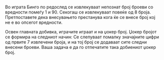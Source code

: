 Во играта Бинго по редослед се извлекуваат непознат број броеви со вредности помеѓу 1 и 90. Секогаш се извлекуваат повеќе од 8 броја. Претпоставете дека внесувањето престанува кога ќе се внесе број кој не е во опсегот вредности.

Освен главната добивка, играчите играат и на џокер број. Џокер бројот се формира на следниот начин: Се слепуваат помалку значајните цифри од првите 7 извлечени броја, и на тој број се додаваат сите следни внесени броеви. Ваша задача е да го отпечатите така добиениот џокер број.
